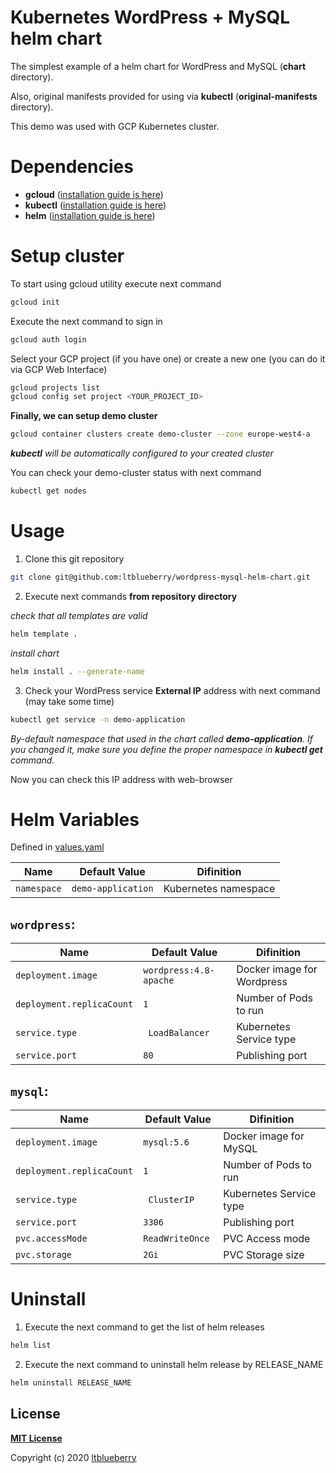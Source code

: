 # Kubernetes WordPress + MySQL helm chart

The simplest example of a helm chart for WordPress and MySQL (**chart** directory).

Also, original manifests provided for using via **kubectl** (**original-manifests** directory).

This demo was used with GCP Kubernetes cluster.

# Dependencies

* **gcloud** ([installation guide is here](https://cloud.google.com/sdk/docs/quickstarts/))
* **kubectl** ([installation guide is here](https://kubernetes.io/docs/tasks/tools/install-kubectl/))
* **helm** ([installation guide is here](https://helm.sh/docs/intro/install/))

# Setup cluster
To start using gcloud utility execute next command
```sh
gcloud init
```

Execute the next command to sign in
```sh
gcloud auth login
```

Select your GCP project (if you have one) or create a new one (you can do it via GCP Web Interface)
```sh
gcloud projects list
gcloud config set project <YOUR_PROJECT_ID>
```

**Finally, we can setup demo cluster**
```sh
gcloud container clusters create demo-cluster --zone europe-west4-a
```

***kubectl** will be automatically configured to your created cluster*

You can check your demo-cluster status with next command
```sh
kubectl get nodes
```

# Usage

1) Clone this git repository
```sh
git clone git@github.com:ltblueberry/wordpress-mysql-helm-chart.git
```
2) Execute next commands **from repository directory**

*check that all templates are valid*
```sh
helm template .
```
*install chart*
```sh
helm install . --generate-name
```
3) Check your WordPress service **External IP** address with next command (may take some time)
```sh
kubectl get service -n demo-application
```
*By-default namespace that used in the chart called **demo-application**. If you changed it, make sure you define the proper namespace in **kubectl get** command.*

Now you can check this IP address with web-browser

# Helm Variables
Defined in [values.yaml](https://github.com/ltblueberry/wordpress-mysql-helm-chart/blob/develop/values.yaml)

| Name              | Default Value       |Difinition   |
|-----------------------|---------------------|---------------------|
| `namespace` | `demo-application` |Kubernetes namespace|

## `wordpress`:
| Name              | Default Value       |Difinition   |
|-----------------------|---------------------|---------------------|
| `deployment.image` | `wordpress:4.8-apache` |Docker image for Wordpress|
|`deployment.replicaCount` | `1` |Number of Pods to run
|`service.type` |` LoadBalancer` |Kubernetes Service type
|`service.port` | `80 `|Publishing port

## `mysql`:
| Name              | Default Value       |Difinition   |
|-----------------------|---------------------|---------------------|
| `deployment.image` | `mysql:5.6` |Docker image for MySQL|
|`deployment.replicaCount` | `1` |Number of Pods to run
|`service.type` |` ClusterIP` |Kubernetes Service type
|`service.port` | `3306 `|Publishing port
|`pvc.accessMode` | `ReadWriteOnce `|PVC Access mode
|`pvc.storage` | `2Gi `|PVC Storage size

# Uninstall
1) Execute the next command to get the list of helm releases
```sh
helm list
```
2) Execute the next command to uninstall helm release by RELEASE_NAME
```sh
helm uninstall RELEASE_NAME
```

## License

**[MIT License](LICENSE)**

Copyright (c) 2020 [ltblueberry](https://github.com/ltblueberry)